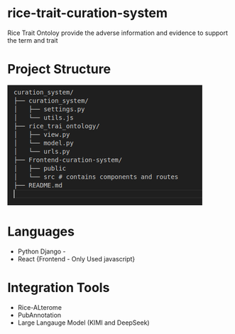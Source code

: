 # rice-trait-curation-system
Rice Trait Ontoloy provide the adverse information and evidence to support the term and trait


# Project Structure

![App Screenshot](https://github.com/Ahmad4321/rice-trait-curation-system/blob/main/image.png?raw=true)

# Languages

- Python Django -
- React {Frontend - Only Used javascript}


# Integration Tools

- Rice-ALterome
- PubAnnotation
- Large Langauge Model (KIMI and DeepSeek)
